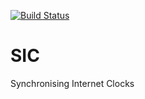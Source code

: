 [![Build Status](https://travis-ci.org/CoNexDat/SIC.svg?branch=master)](https://travis-ci.org/CoNexDat/SIC)

# SIC
Synchronising Internet Clocks


